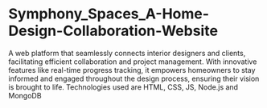 # Symphony_Spaces_A-Home-Design-Collaboration-Website
A web platform that seamlessly connects interior designers and clients, facilitating efficient collaboration and project management. With innovative features like real-time progress tracking, it empowers homeowners to stay informed and engaged throughout the design process, ensuring their vision is brought to life.
Technologies used are HTML, CSS, JS, Node.js and MongoDB
